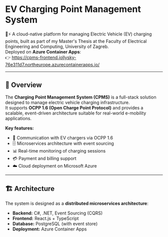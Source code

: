 # EV Charging Point Management System

🚗⚡ A cloud-native platform for managing Electric Vehicle (EV) charging points, built as part of my Master's Thesis at the Faculty of Electrical Engineering and Computing, University of Zagreb.  
Deployed on **Azure Container Apps**:  
👉 https://cpms-frontend.jollysky-76e311d7.northeurope.azurecontainerapps.io/

---

## 📖 Overview
The **Charging Point Management System (CPMS)** is a full-stack solution designed to manage electric vehicle charging infrastructure.  
It supports **OCPP 1.6 (Open Charge Point Protocol)** and provides a scalable, event-driven architecture suitable for real-world e-mobility applications.

**Key features:**
- 🔌 Communication with EV chargers via OCPP 1.6  
- 🗄️ Microservices architecture with event sourcing  
- 📊 Real-time monitoring of charging sessions  
- 💳 Payment and billing support  
- ☁️ Cloud deployment on Microsoft Azure  

---

## 🏗️ Architecture
The system is designed as a **distributed microservices architecture**:
- **Backend:** C#, .NET, Event Sourcing (CQRS)  
- **Frontend:** React.js + TypeScript
- **Database:** PostgreSQL (with event store)  
- **Deployment:** Azure Container Apps